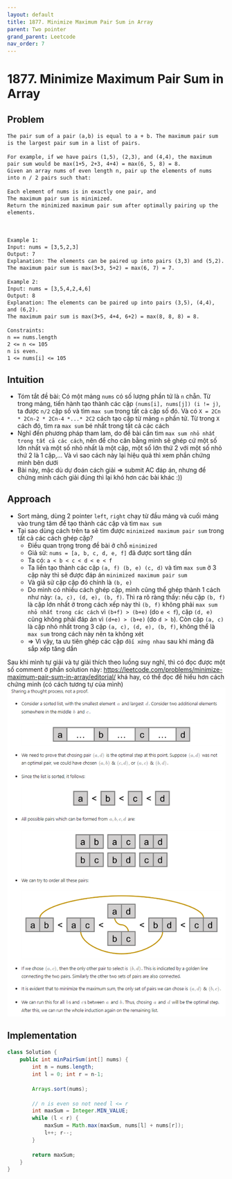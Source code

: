 ```yaml
---
layout: default
title: 1877. Minimize Maximum Pair Sum in Array
parent: Two pointer
grand_parent: Leetcode
nav_order: 7
---
```


# 1877. Minimize Maximum Pair Sum in Array

## Problem
```agsl
The pair sum of a pair (a,b) is equal to a + b. The maximum pair sum is the largest pair sum in a list of pairs.

For example, if we have pairs (1,5), (2,3), and (4,4), the maximum pair sum would be max(1+5, 2+3, 4+4) = max(6, 5, 8) = 8.
Given an array nums of even length n, pair up the elements of nums into n / 2 pairs such that:

Each element of nums is in exactly one pair, and
The maximum pair sum is minimized.
Return the minimized maximum pair sum after optimally pairing up the elements.

 

Example 1:
Input: nums = [3,5,2,3]
Output: 7
Explanation: The elements can be paired up into pairs (3,3) and (5,2).
The maximum pair sum is max(3+3, 5+2) = max(6, 7) = 7.

Example 2:
Input: nums = [3,5,4,2,4,6]
Output: 8
Explanation: The elements can be paired up into pairs (3,5), (4,4), and (6,2).
The maximum pair sum is max(3+5, 4+4, 6+2) = max(8, 8, 8) = 8.
 
Constraints:
n == nums.length
2 <= n <= 105
n is even.
1 <= nums[i] <= 105
```
## Intuition
- Tóm tắt đề bài: Có một mảng `nums` có số lượng phần tử là `n` chẵn. Từ trong mảng, tiến hành tạo thành 
các cặp `(nums[i], nums[j]) (i != j)`, ta được `n/2` cặp số và tìm `max sum` trong tất cả cặp số đó. 
Và có `X = 2Cn * 2Cn-2 * 2Cn-4 *...* 2C2` cách tạo cặp từ mảng `n` phần tử.
Từ trong `X` cách đó, tìm ra `max sum` bé nhất trong tất cả các cách
- Nghĩ đến phương pháp tham lam, do đề bài cần tìm `max sum nhỏ nhất trong tất cả các cách`, nên để cho cân bằng
mình sẽ ghép  cứ một số lớn nhất và một số nhỏ nhất là một cặp, một số lớn thứ 2 với một số nhỏ thứ 2 là 1 cặp,... Và vì sao cách này lại hiệu quả thì xem phần chứng minh bên dưới
- Bài này, mặc dù dự đoán cách giải => submit AC đáp án, nhưng để chứng minh cách giải đúng thì lại khó hơn các bài khác :))
## Approach
- Sort mảng, dùng 2 pointer `left`, `right` chạy từ đầu mảng và cuối mảng vào trung tâm để tạo thành các cặp và tìm `max sum`
- Tại sao dùng cách trên ta sẽ tìm được `minimized maximum pair sum` trong tất cả các cách ghép cặp?
  * Điều quan trọng trong đề bài ở chỗ `minimized`
  * Giả sử: `nums = [a, b, c, d, e, f]` đã được sort tăng dần
  * Ta có: `a < b < c < d < e < f`
  * Ta liền tạo thành các cặp `(a, f) (b, e) (c, d)` và tìm `max sum` ở 3 cặp này thì sẽ được đáp án `minimized maximum pair sum `
  * Và giả sử cặp cặp đó chính là `(b, e)`
  * Do mình có nhiều cách ghép cặp, mình cũng thể ghép thành 1 cách như này: `(a, c), (d, e), (b, f)`. Thì ra rõ ràng thấy: nếu cặp `(b, f)` 
  là cặp lớn nhất ở trong cách xếp này thì `(b, f)` không phải `max sum nhỏ nhất trong các cách` vì `(b+f) > (b+e)` (do `e < f`), cặp `(d, e)` cũng không phải đáp án vì `(d+e) > (b+e)` (do `d > b`). Còn cặp `(a, c)` là cặp nhỏ nhất trong 3 cặp `(a, c), (d, e), (b, f)`, không thể là `max sum` trong cách này nên ta không xét
  * => Vì vậy, ta ưu tiên ghép các cặp `đối xứng nhau` sau khi mảng đã sắp xếp tăng dần

Sau khi mình tự giải và tự giải thích theo luồng suy nghĩ, thì có đọc được một số comment
ở phần solution này: https://leetcode.com/problems/minimize-maximum-pair-sum-in-array/editorial/
khá hay, có thể đọc để hiểu hơn cách chứng minh (có cách tương tự của mình)
![](./assets/1877.1.png)
## Implementation

```java
class Solution {
    public int minPairSum(int[] nums) {
        int n = nums.length;
        int l = 0; int r = n-1;

        Arrays.sort(nums);

        // n is even so not need l <= r
        int maxSum = Integer.MIN_VALUE;
        while (l < r) {
            maxSum = Math.max(maxSum, nums[l] + nums[r]);
            l++; r--;
        }

        return maxSum;
    }
}
```
